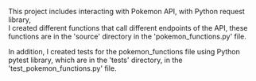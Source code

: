 This project includes interacting with Pokemon API, with Python request library,<br>
I created different functions that call different endpoints of the API, these functions are in the 'source' directory in the 'pokemon_functions.py' file.

In addition, I created tests for the pokemon_functions file using Python pytest library, which are in the 'tests' directory, in the 'test_pokemon_functions.py' file.

